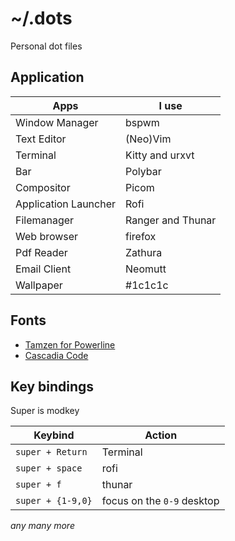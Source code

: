 # ~/.dots

Personal dot files

## Application

| Apps                 | I use             |
| -------------------- | ----------------- |
| Window Manager       | bspwm             |
| Text Editor          | (Neo)Vim          |
| Terminal             | Kitty and urxvt   |
| Bar                  | Polybar           |
| Compositor           | Picom             |
| Application Launcher | Rofi              |
| Filemanager          | Ranger and Thunar |
| Web browser          | firefox           |
| Pdf Reader           | Zathura           |
| Email Client         | Neomutt           |
| Wallpaper            | #1c1c1c           |

## Fonts

- [Tamzen for Powerline](https://github.com/sunaku/tamzen-font.git)
- [Cascadia Code](https://github.com/microsoft/cascadia-code.git)

## Key bindings

Super is modkey

| Keybind             | Action                          |
| ------------------- | ------------------------------- |
| `super + Return`    | Terminal                        |
| `super + space`     | rofi                            |
| `super + f`         | thunar                          |
| `super + {1-9,0}`   | focus on the `0-9` desktop      |

*any many more*
